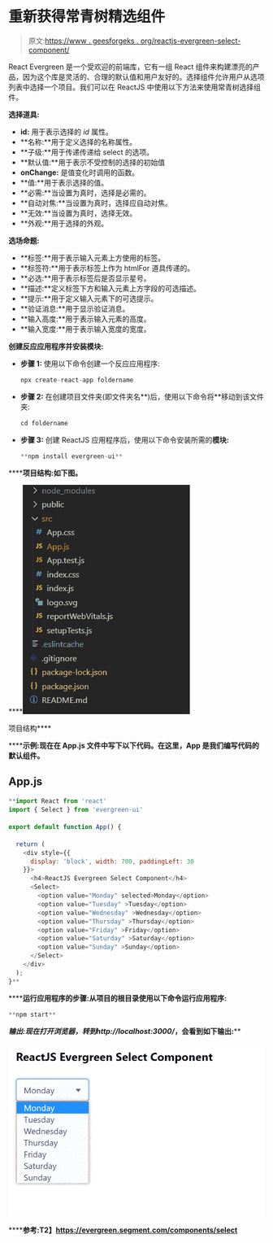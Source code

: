 # 重新获得常青树精选组件

> 原文:[https://www . geesforgeks . org/reactjs-evergreen-select-component/](https://www.geeksforgeeks.org/reactjs-evergreen-select-component/)

React Evergreen 是一个受欢迎的前端库，它有一组 React 组件来构建漂亮的产品，因为这个库是灵活的、合理的默认值和用户友好的。选择组件允许用户从选项列表中选择一个项目。我们可以在 ReactJS 中使用以下方法来使用常青树选择组件。

**选择道具:**

*   **id:** 用于表示选择的 *id* 属性。
*   **名称:**用于定义选择的名称属性。
*   **子级:**用于传递传递给 select 的选项。
*   **默认值:**用于表示不受控制的选择的初始值
*   **onChange:** 是值变化时调用的函数。
*   **值:**用于表示选择的值。
*   **必需:**当设置为真时，选择是必需的。
*   **自动对焦:**当设置为真时，选择应自动对焦。
*   **无效:**当设置为真时，选择无效。
*   **外观:**用于选择的外观。

**选场命题:**

*   **标签:**用于表示输入元素上方使用的标签。
*   **标签符:**用于表示标签上作为 htmlFor 道具传递的。
*   **必选:**用于表示标签后是否显示星号。
*   **描述:**定义标签下方和输入元素上方字段的可选描述。
*   **提示:**用于定义输入元素下的可选提示。
*   **验证消息:**用于显示验证消息。
*   **输入高度:**用于表示输入元素的高度。
*   **输入宽度:**用于表示输入宽度的宽度。

**创建反应应用程序并安装模块:**

*   **步骤 1:** 使用以下命令创建一个反应应用程序:

    ```jsx
    npx create-react-app foldername
    ```

*   **步骤 2:** 在创建项目文件夹(即文件夹名**)后，使用以下命令将**移动到该文件夹:

    ```jsx
    cd foldername
    ```

*   **步骤 3:** 创建 ReactJS 应用程序后，使用以下命令安装所需的****模块:****

    ```jsx
    **npm install evergreen-ui**
    ```

******项目结构:**如下图。****

****![](img/f04ae0d8b722a9fff0bd9bd138b29c23.png)

项目结构**** 

******示例:**现在在 **App.js** 文件中写下以下代码。在这里，App 是我们编写代码的默认组件。****

## ****App.js****

```jsx
**import React from 'react'
import { Select } from 'evergreen-ui'

export default function App() {

  return (
    <div style={{
      display: 'block', width: 700, paddingLeft: 30
    }}>
      <h4>ReactJS Evergreen Select Component</h4>
      <Select>
        <option value="Monday" selected>Monday</option>
        <option value="Tuesday" >Tuesday</option>
        <option value="Wednesday" >Wednesday</option>
        <option value="Thursday" >Thursday</option>
        <option value="Friday" >Friday</option>
        <option value="Saturday" >Saturday</option>
        <option value="Sunday" >Sunday</option>
      </Select>
    </div>
  );
}**
```

******运行应用程序的步骤:**从项目的根目录使用以下命令运行应用程序:****

```jsx
**npm start**
```

******输出:**现在打开浏览器，转到***http://localhost:3000/***，会看到如下输出:****

****![](img/8c68bdcf4aa43528118ceb1edbd06b4c.png)****

******参考:**T2】https://evergreen.segment.com/components/select****